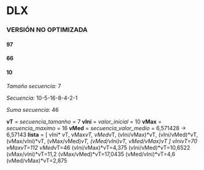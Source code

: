 # DLX

### VERSIÓN NO OPTIMIZADA

#### 97


#### 66


#### 10 

_Tamaño secuencia:_ 7

_Secuencia:_ 10-5-16-8-4-2-1

_Suma secuencia:_ 46

**vT** = _secuencia_tamanho_ = 7
**vIni** = _valor_inicial_ = 10
**vMax** = _secuencia_maximo_ = 16
**vMed** = _secuencia_valor_medio_ = 6,571428 -> 6,57143
**lista** = [ vIni* vT, vMax*vT, vMed*vT, (vIni/vMax)*vT, (vIni/vMed)*vT, (vMax/vIni)*vT,
(vMax/vMed)*vT, (vMed/vIni)*vT, vMed/vMax)*vT ]
vIni*vT=70
vMax*vT=112
vMed*vT=46
(vIni/vMax)*vT=4,375
(vIni/vMed)*vT=10,6522
(vMax/vIni)*vT=11,2
(vMax/vMed)*vT=17,0435
(vMed/vIni)*vT=4,6
(vMed/vMax)*vT=2,875

